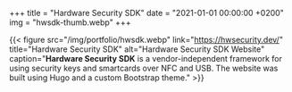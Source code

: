 +++
title = "Hardware Security SDK"
date = "2021-01-01 00:00:00 +0200"
img = "hwsdk-thumb.webp"
+++

{{< figure src="/img/portfolio/hwsdk.webp" link="https://hwsecurity.dev/" title="Hardware Security SDK" alt="Hardware Security SDK Website" caption="**Hardware Security SDK** is a vendor-independent framework for using security keys and smartcards over NFC and USB. The website was built using Hugo and a custom Bootstrap theme." >}}
